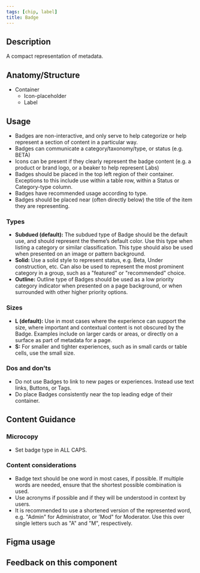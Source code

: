 ```yaml
---
tags: [chip, label]
title: Badge
---
```


## Description

A compact representation of metadata.

## Anatomy/Structure

- Container
  - Icon-placeholder
  - Label

## Usage

- Badges are non-interactive, and only serve to help categorize or help represent a section of content in a particular way.
- Badges can communicate a category/taxonomy/type, or status (e.g. BETA)
- Icons can be present if they clearly represent the badge content (e.g. a product or brand logo, or a beaker to help represent Labs)
- Badges should be placed in the top left region of their container. Exceptions to this include use within a table row, within a Status or Category-type column.
- Badges have recommended usage according to type.
- Badges should be placed near (often directly below) the title of the item they are representing.

### Types

- **Subdued (default):** The subdued type of Badge should be the default use, and should represent the theme’s default color. Use this type when listing a category or similar classification. This type should also be used when presented on an image or pattern background.
- **Solid:** Use a solid style to represent status, e.g. Beta, Under construction, etc. Can also be used to represent the most prominent category in a group, such as a "featured" or "recommended" choice.
- **Outline:** Outline type of Badges should be used as a low priority category indicator when presented on a page background, or when surrounded with other higher priority options.

### Sizes

- **L (default):** Use in most cases where the experience can support the size, where important and contextual content is not obscured by the Badge. Examples include on larger cards or areas, or directly on a surface as part of metadata for a page.
- **S:** For smaller and tighter experiences, such as in small cards or table cells, use the small size.

### Dos and don’ts

- Do not use Badges to link to new pages or experiences. Instead use text links, Buttons, or Tags.
- Do place Badges consistently near the top leading edge of their container.

## Content Guidance

### Microcopy

- Set badge type in ALL CAPS.

### Content considerations

- Badge text should be one word in most cases, if possible. If multiple words are needed, ensure that the shortest possible combination is used.
- Use acronyms if possible and if they will be understood in context by users.
- It is recommended to use a shortened version of the represented word, e.g. "Admin" for Administrator, or 'Mod" for Moderator. Use this over single letters such as "A" and "M", respectively.

## Figma usage

## Feedback on this component
